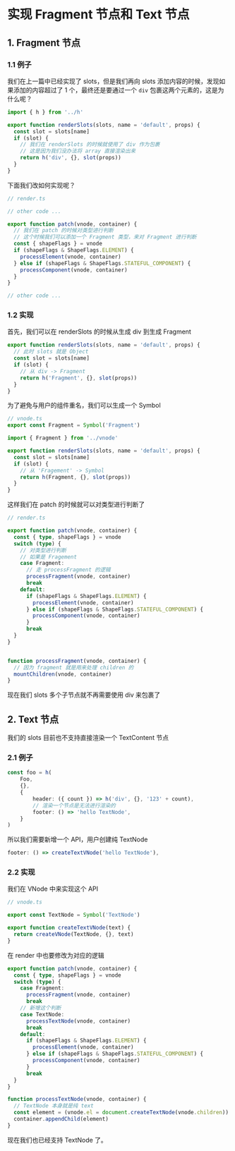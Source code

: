 # 实现 Fragment 节点和 Text 节点

## 1. Fragment 节点

### 1.1 例子

我们在上一篇中已经实现了 slots，但是我们再向 slots 添加内容的时候，发现如果添加的内容超过了 1 个，最终还是要通过一个 `div` 包裹这两个元素的，这是为什么呢？

```ts
import { h } from '../h'

export function renderSlots(slots, name = 'default', props) {
  const slot = slots[name]
  if (slot) {
    // 我们在 renderSlots 的时候就使用了 div 作为包裹
    // 这是因为我们没办法将 array 直接渲染出来
    return h('div', {}, slot(props))
  }
}
```

下面我们改如何实现呢？

```ts
// render.ts

// other code ...

export function patch(vnode, container) {
  // 我们在 patch 的时候对类型进行判断
  // 这个时候我们可以添加一个 Fragment 类型，来对 Fragment 进行判断
  const { shapeFlags } = vnode
  if (shapeFlags & ShapeFlags.ELEMENT) {
    processElement(vnode, container)
  } else if (shapeFlags & ShapeFlags.STATEFUL_COMPONENT) {
    processComponent(vnode, container)
  }
}

// other code ...
```

### 1.2 实现

首先，我们可以在 renderSlots 的时候从生成 div 到生成 Fragment

```ts
export function renderSlots(slots, name = 'default', props) {
  // 此时 slots 就是 Object
  const slot = slots[name]
  if (slot) {
    // 从 div -> Fragment
    return h('Fragment', {}, slot(props))
  }
}
```

为了避免与用户的组件重名，我们可以生成一个 Symbol

```ts
// vnode.ts
export const Fragment = Symbol('Fragment')
```

```ts
import { Fragment } from '../vnode'

export function renderSlots(slots, name = 'default', props) {
  const slot = slots[name]
  if (slot) {
    // 从 'Fragement' -> Symbol
    return h(Fragment, {}, slot(props))
  }
}
```

这样我们在 patch 的时候就可以对类型进行判断了

```ts
// render.ts

export function patch(vnode, container) {
  const { type, shapeFlags } = vnode
  switch (type) {
    // 对类型进行判断
    // 如果是 Fragement
    case Fragment:
      // 走 processFragment 的逻辑
      processFragment(vnode, container)
      break
    default:
      if (shapeFlags & ShapeFlags.ELEMENT) {
        processElement(vnode, container)
      } else if (shapeFlags & ShapeFlags.STATEFUL_COMPONENT) {
        processComponent(vnode, container)
      }
      break
  }
}


function processFragment(vnode, container) {
  // 因为 fragment 就是用来处理 children 的
  mountChildren(vnode, container)
}
```

现在我们 slots 多个子节点就不再需要使用 div 来包裹了

## 2. Text 节点

我们的 slots 目前也不支持直接渲染一个 TextContent 节点

### 2.1 例子

```ts
const foo = h(
    Foo,
    {},
    {
        header: ({ count }) => h('div', {}, '123' + count),
        // 渲染一个节点是无法进行渲染的
        footer: () => 'hello TextNode',
    }
)
```

所以我们需要新增一个 API，用户创建纯 TextNode

```ts
footer: () => createTextVNode('hello TextNode'),
```

### 2.2 实现

我们在 VNode 中来实现这个 API

```ts
// vnode.ts

export const TextNode = Symbol('TextNode')

export function createTextVNode(text) {
  return createVNode(TextNode, {}, text)
}
```

在 render 中也要修改为对应的逻辑

```ts
export function patch(vnode, container) {
  const { type, shapeFlags } = vnode
  switch (type) {
    case Fragment:
      processFragment(vnode, container)
      break
    // 新增这个判断
    case TextNode:
      processTextNode(vnode, container)
      break
    default:
      if (shapeFlags & ShapeFlags.ELEMENT) {
        processElement(vnode, container)
      } else if (shapeFlags & ShapeFlags.STATEFUL_COMPONENT) {
        processComponent(vnode, container)
      }
      break
  }
}
```

```ts
function processTextNode(vnode, container) {
  // TextNode 本身就是纯 text
  const element = (vnode.el = document.createTextNode(vnode.children))
  container.appendChild(element)
}
```

现在我们也已经支持 TextNode 了。
